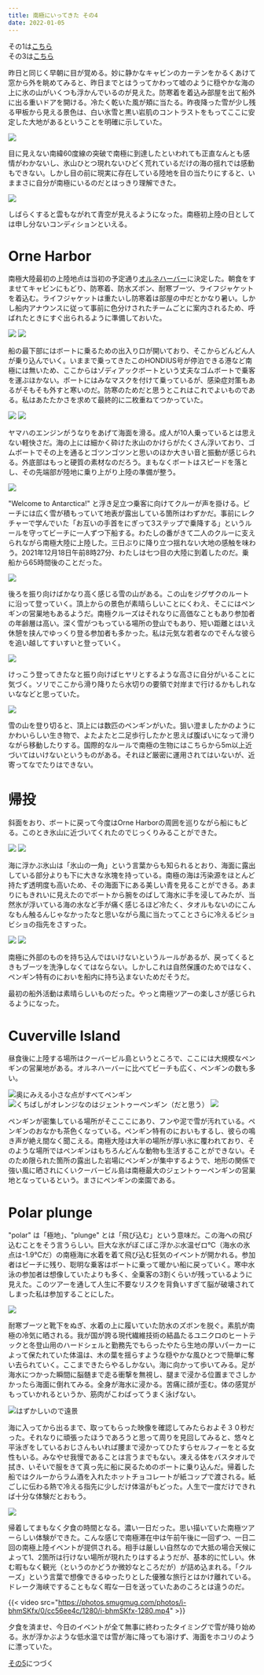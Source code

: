```yaml
---
title: 南極にいってきた その4
date: 2022-01-05
---
```


その1は[こちら](/post/1641087425/)<br>
その3は[こちら](/post/1641179158/)

昨日と同じく早朝に目が覚める。妙に静かなキャビンのカーテンをかるくあけて窓から外を眺めてみると、昨日までとはうってかわって嘘のように穏やかな海の上に氷の山がいくつも浮かんでいるのが見えた。防寒着を着込み部屋を出て船外に出る重いドアを開ける。冷たく乾いた風が頬に当たる。昨夜降った雪が少し残る甲板から見える景色は、白い氷雪と黒い岩肌のコントラストをもってここに安定した大地があるということを明確に示していた。

![](https://photos.smugmug.com/photos/i-rM9GZXS/0/30dcb742/X2/i-rM9GZXS-X2.jpg)

目に見えない南緯60度線の突破で南極に到達したといわれても正直なんとも感情がわかないし、氷山ひとつ現れないひどく荒れているだけの海の揺れでは感動もできない。しかし目の前に現実に存在している陸地を目の当たりにすると、いままさに自分が南極にいるのだとはっきり理解できた。

![](https://photos.smugmug.com/photos/i-9zQrxL2/0/39e6fd3a/X2/i-9zQrxL2-X2.jpg)

しばらくすると雲もながれて青空が見えるようになった。南極初上陸の日としては申し分ないコンディションといえる。

# Orne Harbor

南極大陸最初の上陸地点は当初の予定通り[オルネハーバー](https://en.wikipedia.org/wiki/Orne_Harbor)に決定した。朝食をすませてキャビンにもどり、防寒着、防水ズボン、耐寒ブーツ、ライフジャケットを着込む。ライフジャケットは重たいし防寒着は部屋の中だとかなり暑い。しかし船内アナウンスに従って事前に色分けされたチームごとに案内されるため、呼ばれたときにすぐ出られるように準備しておいた。

![](https://photos.smugmug.com/photos/i-nM9g3L2/0/9257eeba/X2/i-nM9g3L2-X2.jpg)
![](https://photos.smugmug.com/photos/i-hfCsdfL/0/d2377728/X2/i-hfCsdfL-X2.jpg)

船の最下部にはボートに乗るための出入り口が開いており、そこからどんどん人が乗り込んでいく。いままで乗ってきたこのHONDIUS号が停泊できる港など南極には無いため、ここからはゾディアックボートという丈夫なゴムボートで乗客を運ぶほかない。ボートにはみなマスクを付けて乗っているが、感染症対策もあるがそもそも外すと寒いのだ。防寒のためだと思うとこれはこれでよいものである。私はあたたかさを求めて最終的に二枚重ねてつかっていた。

![](https://photos.smugmug.com/photos/i-kLhQX7R/0/2e03bf67/X2/i-kLhQX7R-X2.jpg)
![](https://photos.smugmug.com/photos/i-z3TNbSC/0/26aac3a4/X2/i-z3TNbSC-X2.jpg)

ヤマハのエンジンがうなりをあげて海面を滑る。成人が10人乗っているとは思えない軽快さだ。海の上には細かく砕けた氷山のかけらがたくさん浮いており、ゴムボートでその上を通るとゴツンゴツンと思いのほか大きい音と振動が感じられる。外底部はもっと硬質の素材なのだろう。まもなくボートはスピードを落とし、その先端部が陸地に乗り上がり上陸の準備が整う。

![](https://photos.smugmug.com/photos/i-bjc9cP7/0/a63a5ff7/X2/i-bjc9cP7-X2.jpg)

 "Welcome to Antarctica!" と浮き足立つ乗客に向けてクルーが声を掛ける。ビーチには広く雪が積もっていて地表が露出している箇所はわずかだ。事前にレクチャーで学んでいた「お互いの手首をにぎって3ステップで乗降する」というルールを守ってビーチに一人ずつ下船する。わたしの番がきて二人のクルーに支えられながら南極大陸に上陸した。三日ぶりに降り立つ揺れない大地の感触を味わう。2021年12月18日午前8時27分、わたしは七つ目の大陸に到着したのだ。乗船から65時間後のことだった。

![](https://photos.smugmug.com/photos/i-VZG7wK9/0/350e3f89/X2/i-VZG7wK9-X2.jpg)

後ろを振り向けばかなり高く感じる雪の山がある。この山をジグザクのルートに沿って登っていく。頂上からの景色が素晴らしいことにくわえ、そこにはペンギンの営巣地もあるようだ。南極クルーズはそれなりに高価なこともあり参加者の年齢層は高い。深く雪がつもっている場所の登山でもあり、短い距離とはいえ休憩を挟んでゆっくり登る参加者も多かった。私は元気な若者なのでそんな彼らを追い越してすいすいと登っていく。

![](https://photos.smugmug.com/photos/i-JbzCGRn/0/668c46e9/X2/i-JbzCGRn-X2.jpg)

けっこう登ってきたなと振り向けばヒヤリとするような高さに自分がいることに気づく。ソリでここから滑り降りたら水切りの要領で対岸まで行けるかもしれないななどと思っていた。

![](https://photos.smugmug.com/photos/i-LGw85sK/0/88ea42d1/X2/i-LGw85sK-X2.jpg)

雪の山を登り切ると、頂上には数匹のペンギンがいた。狙い澄ましたかのようにかわいらしい生き物で、よたよたと二足歩行したかと思えば腹ばいになって滑りながら移動したりする。国際的なルールで南極の生物にはこちらから5m以上近づいてはいけないというものがある。それほど厳密に運用されてはいないが、近寄ってなでたりはできない。

# 帰投

斜面をおり、ボートに戻って今度はOrne Harborの周囲を巡りながら船にもどる。このとき氷山に近づいてくれたのでじっくりみることができた。

![](https://photos.smugmug.com/photos/i-cJPMz7D/0/5a9dfcbb/X2/i-cJPMz7D-X2.jpg)
![](https://photos.smugmug.com/photos/i-24QPmgP/0/ee01067d/X2/i-24QPmgP-X2.jpg)

海に浮かぶ氷山は「氷山の一角」という言葉からも知られるとおり、海面に露出している部分よりも下に大きな氷塊を持っている。南極の海は汚染源をほとんど持たず透明度も高いため、その海面下にある美しい青を見ることができる。あまりにもきれいに見えたのでボートから腕をのばして海水に手を浸してみたが、当然氷が浮いている海の水など手が痛く感じるほど冷たく、タオルもないのにこんなもん触るんじゃなかったなと思いながら風に当たってことさらに冷えるビショビショの指先をさすった。

![](https://photos.smugmug.com/photos/i-RmqfSbN/0/4aac5c48/X2/i-RmqfSbN-X2.jpg)
![](https://photos.smugmug.com/photos/i-33H8vfF/0/6efa26e6/X2/i-33H8vfF-X2.jpg)

南極に外部のものを持ち込んではいけないというルールがあるが、戻ってくるときもブーツを洗浄しなくてはならない。しかしこれは自然保護のためではなく、ペンギン特有のにおいを船内に持ち込まないためだそうだ。

最初の船外活動は素晴らしいものだった。やっと南極ツアーの楽しさが感じられるようになった。

# Cuverville Island

昼食後に上陸する場所はクーバービル島というところで、ここには大規模なペンギンの営巣地がある。オルネハーバーに比べてビーチも広く、ペンギンの数も多い。

![奥にみえる小さな点がすべてペンギン](https://photos.smugmug.com/photos/i-C8rdfQS/0/d5cbd7a2/X2/i-C8rdfQS-X2.jpg)
![くちばしがオレンジなのはジェントゥーペンギン（だと思う）](https://photos.smugmug.com/photos/i-C4b5MTc/0/c82b6146/X2/i-C4b5MTc-X2.jpg)
![](https://photos.smugmug.com/photos/i-G3MMMvS/0/da0431fe/X2/i-G3MMMvS-X2.jpg)

ペンギンが密集している場所がそこここにあり、フンや泥で雪が汚れている。ペンギンのおなかも茶色くなっている。ペンギン特有のにおいもするし、彼らの鳴き声が絶え間なく聞こえる。南極大陸は大半の場所が厚い氷に覆われており、そのような場所ではペンギンはもちろんどんな動物も生活することができない。そのため限られた箇所の露出した岩場にペンギンが集中するようで、地形の関係で強い風に晒されにくいクーバービル島は南極最大のジェントゥーペンギンの営巣地となっているという。まさにペンギンの楽園である。

# Polar plunge

"polar" は「極地」、"plunge" とは「飛び込む」という意味だ。この海への飛び込むことをそう言うらしい。巨大な氷がぼこぼこ浮かぶ水温ゼロ℃（海水の氷点は-1.9℃だ）の南極海に水着を着て飛び込む狂気のイベントが開かれる。参加者はビーチに残り、聡明な乗客はボートに乗って暖かい船に戻っていく。寒中水泳の参加者は想像していたよりも多く、全乗客の3割くらいが残っているように見えた。このツアーを通して人生に不要なリスクを背負いすぎて脳が破壊されてしまった私は参加することにした。

![](https://photos.smugmug.com/photos/i-ZbGDWzm/0/d831460b/X2/i-ZbGDWzm-X2.jpg)

耐寒ブーツと靴下をぬぎ、水着の上に履いていた防水のズボンを脱ぐ。素肌が南極の冷気に晒される。我が国が誇る現代繊維技術の結晶たるユニクロのヒートテックと冬登山用のハードシェルと勤務先でもらったやたら生地の厚いパーカーによって保たれていた体温は、木の葉を揺らすような穏やかな風ひとつで簡単に奪い去られていく。ここまできたらやるしかない。海に向かって歩いてみる。足が海水につかった瞬間に脳髄まで走る衝撃を無視し、腿まで浸かる位置までさしかかったら海面に倒れてみる。全身が海水に浸かる。苦痛に顔が歪む。体の感覚がもっていかれるというか、筋肉がこわばってうまく泳げない。

![はずかしいので遠景](https://photos.smugmug.com/photos/i-BRG4R68/0/8d5fe20b/X2/i-BRG4R68-X2.jpg)

海に入ってから出るまで、取ってもらった映像を確認してみたらおよそ３０秒だった。それなりに頑張ったほうであろうと思って周りを見回してみると、悠々と平泳ぎをしているおじさんもいれば腰まで浸かってひたすらセルフィーをとる女性もいる。みなやせ我慢であることは言うまでもない。凍える体をバスタオルで拭き、いそいで服をきて真っ先に船に戻るためのボートに乗り込んだ。帰着した船ではクルーからラム酒を入れたホットチョコレートが紙コップで渡される。紙ごしに伝わる熱で冷える指先に少しだけ体温がもどった。人生で一度だけできれば十分な体験だとおもう。

![](https://photos.smugmug.com/photos/i-7kRWLfb/0/61e90b42/X2/i-7kRWLfb-X2.jpg)

帰着してまもなく夕食の時間となる。濃い一日だった。思い描いていた南極ツアーらしい体験ができた。こんな感じで南極滞在中は午前午後に一回ずつ、一日二回の南極上陸イベントが提供される。相手は厳しい自然なので大抵の場合天候によって1、2箇所は行けない場所が現れたりはするようだが、基本的に忙しい。休む暇もなく観光（というのかどうか微妙なところだが）が詰め込まれる。「クルーズ」という言葉で想像できるゆったりとした優雅な旅行とはかけ離れている。ドレーク海峡ですることもなく暇な一日を送っていたあのころとは違うのだ。

{{< video src="https://photos.smugmug.com/photos/i-bhmSKfx/0/cc56ee4c/1280/i-bhmSKfx-1280.mp4" >}}

夕食を済ませ、今日のイベントが全て無事に終わったタイミングで雪が降り始める。氷が浮かぶような低水温では雪が海に降っても溶けず、海面をホコリのように漂っていた。

[その5](/post/1641352300/)につづく
